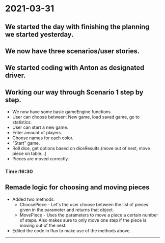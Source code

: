 # 2021-03-31

## We started the day with finishing the planning we started yesterday.

## We now have three scenarios/user stories.

## We started coding with Anton as designated driver.

## Working our way through Scenario 1 step by step.
- We now have some basic gameEngine functions
- User can choose between: New game, load saved game, go to statistics.
- User can start a new game.
- Enter amount of players.
- Choose names for each color.
- "Start" game.
- Roll dice, get options based on diceResults.(move out of nest, move piece on table...)
- Pieces are moved correctly.

### Time:16:30

## Remade logic for choosing and moving pieces
* Added two methods:
  * ChoosePiece - Let's the user choose between the list of pieces given in the parameter and returns that object.
  * MovePiece - Uses the parameters to move a piece a certain number of steps. Also makes sure to only move one step if the piece is moving out of the nest.
* Edited the code in Run to make use of the methods above.

___
